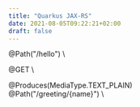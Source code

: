 ```yaml
---
title: "Quarkus JAX-RS"
date: 2021-08-05T09:22:21+02:00
draft: false
---
```


@Path("/hello")  \

@GET  \

@Produces(MediaType.TEXT_PLAIN)  \
@Path("/greeting/{name}")  \

